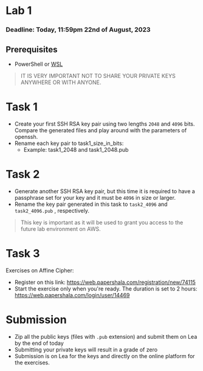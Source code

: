 # Lab 1

### Deadline: Today, 11:59pm 22nd of August, 2023

## Prerequisites
* PowerShell or [WSL](./installing_wsl.md)

> IT IS VERY IMPORTANT NOT TO SHARE YOUR PRIVATE KEYS ANYWHERE OR WITH ANYONE.

# Task 1
- Create your first SSH RSA key pair using two lengths `2048` and `4096` bits. Compare the generated files and play around with the parameters of openssh.
- Rename each key pair to task1_size_in_bits:
    - Example: task1_2048 and task1_2048.pub

# Task 2
- Generate another SSH RSA key pair, but this time it is required to have a passphrase set for your key and it must be `4096` in size or larger.
- Rename the key pair generated in this task to `task2_4096` and `task2_4096.pub` , respectively.
> This key is important as it will be used to grant you access to the future lab environment on AWS.

# Task 3
Exercises on Affine Cipher:
- Register on this link: https://web.papershala.com/registration/new/74115
- Start the exercise only when you're ready. The duration is set to 2 hours: https://web.papershala.com/login/user/14469


# Submission
- Zip all the public keys (files with `.pub` extension) and submit them on Lea by the end of today
- Submitting your private keys will result in a grade of zero
- Submission is on Lea for the keys and directly on the online platform for the exercises.

